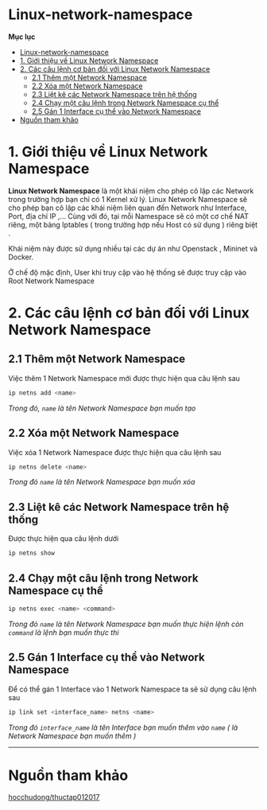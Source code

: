 # Linux-network-namespace

**Mục lục**
- [Linux-network-namespace](#linux-network-namespace)
- [1. Giới thiệu về Linux Network Namespace](#1-giới-thiệu-về-linux-network-namespace)
- [2. Các câu lệnh cơ bản đối với Linux Network Namespace](#2-các-câu-lệnh-cơ-bản-đối-với-linux-network-namespace)
  - [2.1 Thêm một Network Namespace](#21-thêm-một-network-namespace)
  - [2.2 Xóa một Network Namespace](#22-xóa-một-network-namespace)
  - [2.3 Liệt kê các Network Namespace trên hệ thống](#23-liệt-kê-các-network-namespace-trên-hệ-thống)
  - [2.4 Chạy một câu lệnh trong Network Namespace cụ thể](#24-chạy-một-câu-lệnh-trong-network-namespace-cụ-thể)
  - [2.5 Gán 1 Interface cụ thể vào Network Namespace](#25-gán-1-interface-cụ-thể-vào-network-namespace)
- [Nguồn tham khảo](#nguồn-tham-khảo)

# 1. Giới thiệu về Linux Network Namespace

**Linux Network Namespace** là một khái niệm cho phép cô lập các Network trong trường hợp bạn chỉ có 1 Kernel xử lý. Linux Network Namespace sẽ cho phép bạn cô lập các khái niệm liên quan đến Network như Interface, Port, địa chỉ IP ,... Cùng với đó, tại mỗi Namespace sẽ có một cơ chế NAT riêng, một bảng Iptables ( trong trường hợp nếu Host có sử dụng ) riêng biệt . 

Khái niệm này được sử dụng nhiều tại các dự án như Openstack , Mininet và Docker.

Ở chế độ mặc định, User khi truy cập vào hệ thống sẽ được truy cập vào Root Network Namespace

# 2. Các câu lệnh cơ bản đối với Linux Network Namespace

## 2.1 Thêm một Network Namespace

Việc thêm 1 Network Namespace mới được thực hiện qua câu lệnh sau

```bash
ip netns add <name>
```

*Trong đó, `name` là tên Network Namespace bạn muốn tạo*

## 2.2 Xóa một Network Namespace

Việc xóa 1 Network Namespace được thực hiện qua câu lệnh sau

```bash
ip netns delete <name>
```

*Trong đó `name` là tên Network Namespace bạn muốn xóa*

## 2.3 Liệt kê các Network Namespace trên hệ thống

Được thực hiện qua câu lệnh dưới

```bash
ip netns show
```

## 2.4 Chạy một câu lệnh trong Network Namespace cụ thể

```bash
ip netns exec <name> <command>
```

*Trong đó `name` là tên Network Namespace bạn muốn thực hiện lệnh còn `command` là lệnh bạn muốn thực thi*

## 2.5 Gán 1 Interface cụ thể vào Network Namespace

Để có thể gán 1 Interface vào 1 Network Namespace ta sẽ sử dụng câu lệnh sau 

```bash
ip link set <interface_name> netns <name>
```

*Trong đó `interface_name` là tên Interface bạn muốn thêm vào `name` ( là Network Namespace bạn muốn thêm )*

---

# Nguồn tham khảo

[hocchudong/thuctap012017](https://github.com/hocchudong/thuctap012017/blob/master/TamNT/Virtualization/docs/7.Linux_network_namespace.md#1.1)